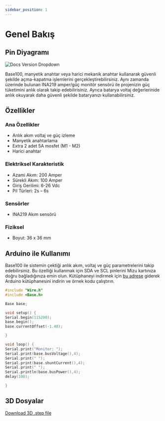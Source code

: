 ```yaml
---
sidebar_position: 1
---
```


# Genel Bakış

## Pin Diyagramı

![Docs Version Dropdown](https://viyalab.com/wp-content/uploads/2023/01/Base100Diagram.webp)

Base100, manyetik anahtar veya harici mekanik anahtar kullanarak güvenli şekilde açma-kapatma işlemlerini gerçekleştirebilirsiniz. Aynı zamanda üzerinde bulunan INA219 amper/güç monitör sensörü ile projenizin güç tüketimini anlık olarak takip edebilirisiniz. Ayrıca batarya voltaj değerlerinide anlık okuyarak daha güvenli şekilde bataryanızı kullanabilirsiniz.

## Özellikler

### Ana Özellikler

- Anlık akım voltaj ve güç izleme
- Manyetik anahtarlama
- Extra 2 adet 5A mosfet (M1 - M2)
- Harici anahtar

### Elektriksel Karakteristik

- Azami Akım: 200 Amper
- Sürekli Akım:  100 Amper
- Giriş Gerilimi: 6-26 Vdc
- Pil Türleri: 2s – 6s

### Sensörler

- INA219 Akım sensörü

### Fiziksel

- Boyut: 36 x 36 mm

## Arduino ile Kullanımı

Base100 ile sistemin çektiği anlık akım, voltaj ve güç parametrelerini takip edebilirsiniz. Bu özelliği kullanmak için SDA ve SCL pinlerini Mizu kartınıza doğru bağladığınıza emin olun. Kütüphaneyi indirmek için [bu adrese](https://github.com/viyalab/Base100) giderek Arduino kütüphanesini indirin ve örnek kodu çalıştırın. 
``` cpp
#include "Wire.h"
#include <Base.h>

Base base;

void setup() {
Serial.begin(115200);
base.begin();
base.currentOffset(-1.48);

}

void loop() {
Serial.print("Monitor: ");
Serial.print(base.busVoltage(),4);
Serial.print(" ");
Serial.print(base.shuntCurrent(),4);
Serial.print(" ");
Serial.println(base.busPower(),4);
delay(100);

}
```

## 3D Dosyalar

[Download 3D .step file](https://drive.google.com/uc?export=download&id=11ZWXWRGygS61QGfRZoafaax8lh3cJFrf)